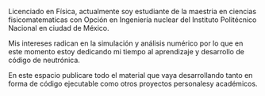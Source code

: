 Licenciado en Física, actualmente soy estudiante de la maestria
en ciencias fisicomatematicas con Opción en Ingeniería nuclear del Instituto Politécnico Nacional en ciudad de México.

Mis intereses radican en la simulación y análisis numérico por lo que en este momento estoy dedicando mi tiempo al aprendizaje
y desarrollo de código de neutrónica.

En este espacio publicare todo el material que vaya desarrollando tanto en forma de código ejecutable como otros 
proyectos personalesy académicos.

<!---
evceteri/evceteri is a ✨ special ✨ repository because its `README.md` (this file) appears on your GitHub profile.
You can click the Preview link to take a look at your changes.
--->
